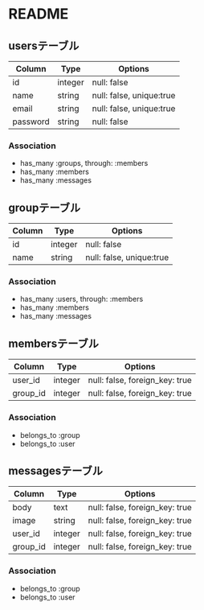 # README

## usersテーブル
|Column|Type|Options|
|------|----|-------|
|id|integer|null: false|
|name|string|null: false, unique:true|
|email|string|null: false, unique:true|
|password|string|null: false|

### Association
- has_many :groups, through: :members
- has_many :members
- has_many :messages


## groupテーブル
|Column|Type|Options|
|------|----|-------|
|id|integer|null: false|
|name|string|null: false, unique:true|

### Association
- has_many :users, through: :members
- has_many :members
- has_many :messages

## membersテーブル
|Column|Type|Options|
|------|----|-------|
|user_id|integer|null: false, foreign_key: true|
|group_id|integer|null: false, foreign_key: true|

### Association
- belongs_to :group
- belongs_to :user


## messagesテーブル

|Column|Type|Options|
|------|----|-------|
|body|text|null: false, foreign_key: true|
|image|string|null: false, foreign_key: true|
|user_id|integer|null: false, foreign_key: true|
|group_id|integer|null: false, foreign_key: true|

### Association
- belongs_to :group
- belongs_to :user